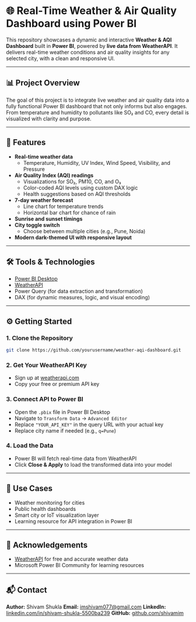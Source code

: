 
# 🌐 Real-Time Weather & Air Quality Dashboard using Power BI

This repository showcases a dynamic and interactive **Weather & AQI Dashboard** built in **Power BI**, powered by **live data from WeatherAPI**. It delivers real-time weather conditions and air quality insights for any selected city, with a clean and responsive UI.

---

## 📊 Project Overview

The goal of this project is to integrate live weather and air quality data into a fully functional Power BI dashboard that not only informs but also engages. From temperature and humidity to pollutants like SO₂ and CO, every detail is visualized with clarity and purpose.

---

## 🔧 Features

- **Real-time weather data**
  - Temperature, Humidity, UV Index, Wind Speed, Visibility, and Pressure
- **Air Quality Index (AQI) readings**
  - Visualizations for SO₂, PM10, CO, and O₃
  - Color-coded AQI levels using custom DAX logic
  - Health suggestions based on AQI thresholds
- **7-day weather forecast**
  - Line chart for temperature trends
  - Horizontal bar chart for chance of rain
- **Sunrise and sunset timings**
- **City toggle switch**
  - Choose between multiple cities (e.g., Pune, Noida)
- **Modern dark-themed UI with responsive layout**

---

## 🛠️ Tools & Technologies

- [Power BI Desktop](https://powerbi.microsoft.com/)
- [WeatherAPI](https://www.weatherapi.com/)
- Power Query (for data extraction and transformation)
- DAX (for dynamic measures, logic, and visual encoding)

---

## ⚙️ Getting Started

### 1. Clone the Repository

```bash
git clone https://github.com/yourusername/weather-aqi-dashboard.git
````

### 2. Get Your WeatherAPI Key

* Sign up at [weatherapi.com](https://www.weatherapi.com)
* Copy your free or premium API key

### 3. Connect API to Power BI

* Open the `.pbix` file in Power BI Desktop
* Navigate to `Transform Data` → `Advanced Editor`
* Replace `"YOUR_API_KEY"` in the query URL with your actual key
* Replace city name if needed (e.g., `q=Pune`)

### 4. Load the Data

* Power BI will fetch real-time data from WeatherAPI
* Click **Close & Apply** to load the transformed data into your model

---


## 📌 Use Cases

* Weather monitoring for cities
* Public health dashboards
* Smart city or IoT visualization layer
* Learning resource for API integration in Power BI

---

## 🙌 Acknowledgements

* [WeatherAPI](https://www.weatherapi.com) for free and accurate weather data
* Microsoft Power BI Community for learning resources

---

## 📬 Contact

**Author:** Shivam Shukla
**Email:** [imshivam077@gmail.com](mailto:imshivam077@gmail.com)
**LinkedIn:** [linkedin.com/in/shivam-shukla-5500ba239](https://linkedin.com/in/shivam-shukla-5500ba239)
**GitHub:** [github.com/shivamim](https://github.com/shivamim)



